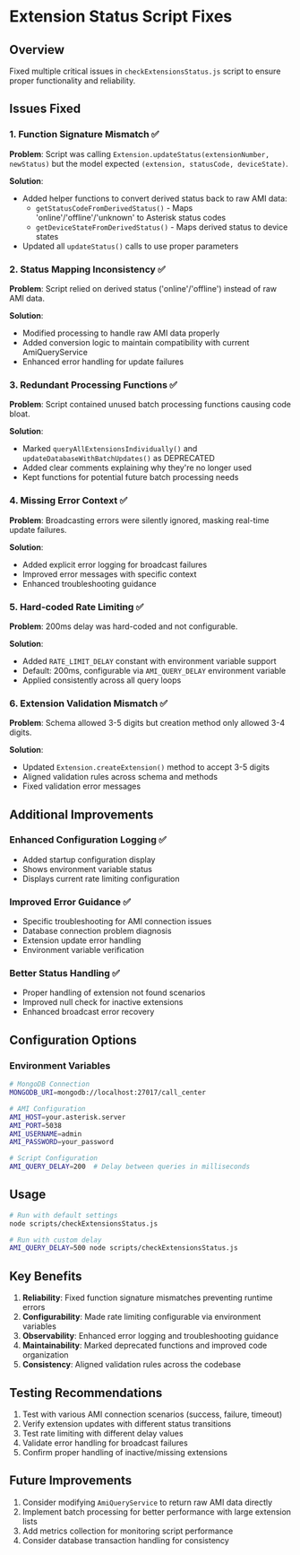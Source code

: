 # Extension Status Script Fixes

## Overview
Fixed multiple critical issues in `checkExtensionsStatus.js` script to ensure proper functionality and reliability.

## Issues Fixed

### 1. Function Signature Mismatch ✅
**Problem**: Script was calling `Extension.updateStatus(extensionNumber, newStatus)` but the model expected `(extension, statusCode, deviceState)`.

**Solution**: 
- Added helper functions to convert derived status back to raw AMI data:
  - `getStatusCodeFromDerivedStatus()` - Maps 'online'/'offline'/'unknown' to Asterisk status codes
  - `getDeviceStateFromDerivedStatus()` - Maps derived status to device states
- Updated all `updateStatus()` calls to use proper parameters

### 2. Status Mapping Inconsistency ✅
**Problem**: Script relied on derived status ('online'/'offline') instead of raw AMI data.

**Solution**: 
- Modified processing to handle raw AMI data properly
- Added conversion logic to maintain compatibility with current AmiQueryService
- Enhanced error handling for update failures

### 3. Redundant Processing Functions ✅
**Problem**: Script contained unused batch processing functions causing code bloat.

**Solution**: 
- Marked `queryAllExtensionsIndividually()` and `updateDatabaseWithBatchUpdates()` as DEPRECATED
- Added clear comments explaining why they're no longer used
- Kept functions for potential future batch processing needs

### 4. Missing Error Context ✅
**Problem**: Broadcasting errors were silently ignored, masking real-time update failures.

**Solution**: 
- Added explicit error logging for broadcast failures
- Improved error messages with specific context
- Enhanced troubleshooting guidance

### 5. Hard-coded Rate Limiting ✅
**Problem**: 200ms delay was hard-coded and not configurable.

**Solution**: 
- Added `RATE_LIMIT_DELAY` constant with environment variable support
- Default: 200ms, configurable via `AMI_QUERY_DELAY` environment variable
- Applied consistently across all query loops

### 6. Extension Validation Mismatch ✅
**Problem**: Schema allowed 3-5 digits but creation method only allowed 3-4 digits.

**Solution**: 
- Updated `Extension.createExtension()` method to accept 3-5 digits
- Aligned validation rules across schema and methods
- Fixed validation error messages

## Additional Improvements

### Enhanced Configuration Logging ✅
- Added startup configuration display
- Shows environment variable status
- Displays current rate limiting configuration

### Improved Error Guidance ✅
- Specific troubleshooting for AMI connection issues
- Database connection problem diagnosis
- Extension update error handling
- Environment variable verification

### Better Status Handling ✅
- Proper handling of extension not found scenarios
- Improved null check for inactive extensions
- Enhanced broadcast error recovery

## Configuration Options

### Environment Variables
```bash
# MongoDB Connection
MONGODB_URI=mongodb://localhost:27017/call_center

# AMI Configuration
AMI_HOST=your.asterisk.server
AMI_PORT=5038
AMI_USERNAME=admin
AMI_PASSWORD=your_password

# Script Configuration
AMI_QUERY_DELAY=200  # Delay between queries in milliseconds
```

## Usage

```bash
# Run with default settings
node scripts/checkExtensionsStatus.js

# Run with custom delay
AMI_QUERY_DELAY=500 node scripts/checkExtensionsStatus.js
```

## Key Benefits

1. **Reliability**: Fixed function signature mismatches preventing runtime errors
2. **Configurability**: Made rate limiting configurable via environment variables
3. **Observability**: Enhanced error logging and troubleshooting guidance
4. **Maintainability**: Marked deprecated functions and improved code organization
5. **Consistency**: Aligned validation rules across the codebase

## Testing Recommendations

1. Test with various AMI connection scenarios (success, failure, timeout)
2. Verify extension updates with different status transitions
3. Test rate limiting with different delay values
4. Validate error handling for broadcast failures
5. Confirm proper handling of inactive/missing extensions

## Future Improvements

1. Consider modifying `AmiQueryService` to return raw AMI data directly
2. Implement batch processing for better performance with large extension lists
3. Add metrics collection for monitoring script performance
4. Consider database transaction handling for consistency